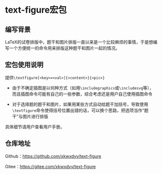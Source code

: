 # text-figure宏包

## 编写背景

LaTeX的试卷排版中，题干和图片排版一直以来是一个比较麻烦的事情，于是想编写一个方便统一的命令用来排版这种题干和图片一起的情况。

## 宏包使用说明

提供`\textfigure[<key>=<val>]{<content>}{<pic>}`

- 由于不确定插图是以何种方式（如用`\includegraphics`或`\includesvg`等），而且插图命令可能有自己的一些参数，综合考虑还是用户自己使用插图命令

- 对于选择题的题干和图片，如果用某些方式自动给题干加括号，导致使用`\textfigure`命令使得括号位置出错的话，可以换个思路，把选项当作“题干”与图片进行排版

具体细节请用户查看用户手册。

## 仓库地址

Github：https://github.com/xkwxdyy/text-figure

Gitee：https://gitee.com/xkwxdyy/text-figure

